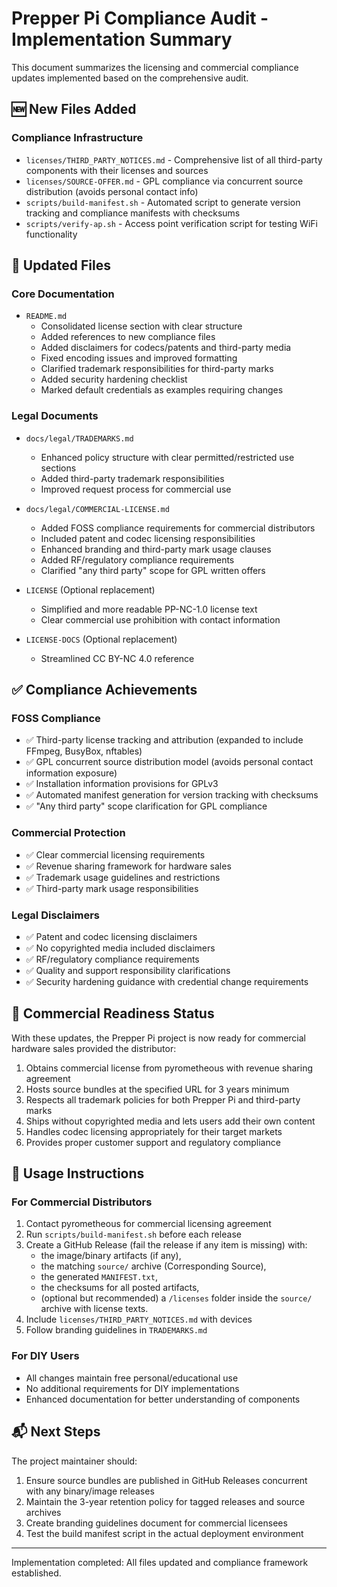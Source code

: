 <!--
SPDX-License-Identifier: CC-BY-NC-4.0
-->

# Prepper Pi Compliance Audit - Implementation Summary

This document summarizes the licensing and commercial compliance updates implemented based on the comprehensive audit.

## 🆕 New Files Added

### Compliance Infrastructure
- `licenses/THIRD_PARTY_NOTICES.md` - Comprehensive list of all third-party components with their licenses and sources
- `licenses/SOURCE-OFFER.md` - GPL compliance via concurrent source distribution (avoids personal contact info)
- `scripts/build-manifest.sh` - Automated script to generate version tracking and compliance manifests with checksums
- `scripts/verify-ap.sh` - Access point verification script for testing WiFi functionality

## 📝 Updated Files

### Core Documentation
- `README.md`
  - Consolidated license section with clear structure
  - Added references to new compliance files
  - Added disclaimers for codecs/patents and third-party media
  - Fixed encoding issues and improved formatting
  - Clarified trademark responsibilities for third-party marks
  - Added security hardening checklist
  - Marked default credentials as examples requiring changes

### Legal Documents  
- `docs/legal/TRADEMARKS.md`
  - Enhanced policy structure with clear permitted/restricted use sections
  - Added third-party trademark responsibilities
  - Improved request process for commercial use

- `docs/legal/COMMERCIAL-LICENSE.md`
  - Added FOSS compliance requirements for commercial distributors
  - Included patent and codec licensing responsibilities
  - Enhanced branding and third-party mark usage clauses
  - Added RF/regulatory compliance requirements
  - Clarified "any third party" scope for GPL written offers

- `LICENSE` (Optional replacement)
  - Simplified and more readable PP-NC-1.0 license text
  - Clear commercial use prohibition with contact information

- `LICENSE-DOCS` (Optional replacement)  
  - Streamlined CC BY-NC 4.0 reference

## ✅ Compliance Achievements

### FOSS Compliance
- ✅ Third-party license tracking and attribution (expanded to include FFmpeg, BusyBox, nftables)
- ✅ GPL concurrent source distribution model (avoids personal contact information exposure)
- ✅ Installation information provisions for GPLv3
- ✅ Automated manifest generation for version tracking with checksums
- ✅ "Any third party" scope clarification for GPL compliance

### Commercial Protection
- ✅ Clear commercial licensing requirements
- ✅ Revenue sharing framework for hardware sales
- ✅ Trademark usage guidelines and restrictions
- ✅ Third-party mark usage responsibilities

### Legal Disclaimers
- ✅ Patent and codec licensing disclaimers
- ✅ No copyrighted media included disclaimers  
- ✅ RF/regulatory compliance requirements
- ✅ Quality and support responsibility clarifications
- ✅ Security hardening guidance with credential change requirements

## 🎯 Commercial Readiness Status

With these updates, the Prepper Pi project is now ready for commercial hardware sales provided the distributor:

1. Obtains commercial license from pyrometheous with revenue sharing agreement
2. Hosts source bundles at the specified URL for 3 years minimum  
3. Respects all trademark policies for both Prepper Pi and third-party marks
4. Ships without copyrighted media and lets users add their own content
5. Handles codec licensing appropriately for their target markets
6. Provides proper customer support and regulatory compliance

## 🔧 Usage Instructions

### For Commercial Distributors
1. Contact pyrometheous for commercial licensing agreement
2. Run `scripts/build-manifest.sh` before each release
3. Create a GitHub Release (fail the release if any item is missing) with:
   - the image/binary artifacts (if any),
   - the matching `source/` archive (Corresponding Source),
   - the generated `MANIFEST.txt`,
   - the checksums for all posted artifacts,
   - (optional but recommended) a `/licenses` folder inside the `source/` archive with license texts.
4. Include `licenses/THIRD_PARTY_NOTICES.md` with devices
5. Follow branding guidelines in `TRADEMARKS.md`

### For DIY Users
- All changes maintain free personal/educational use
- No additional requirements for DIY implementations
- Enhanced documentation for better understanding of components

## 📬 Next Steps

The project maintainer should:
1. Ensure source bundles are published in GitHub Releases concurrent with any binary/image releases
2. Maintain the 3-year retention policy for tagged releases and source archives
3. Create branding guidelines document for commercial licensees
4. Test the build manifest script in the actual deployment environment

---

Implementation completed: All files updated and compliance framework established.
